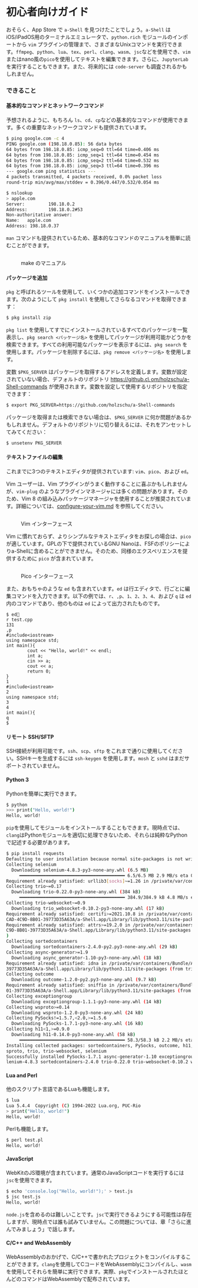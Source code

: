 # 初心者向けガイド

おそらく、App Store で `a-Shell` を見つけたことでしょう。`a-Shell` はiOS/iPadOS用のターミナルエミュレータで、`python.rich` モジュールのインポートから `vim` プラグインの管理まで、さまざまなUnixコマンドを実行できます。`ffmpeg`、`python`、`lua`、`tex`、`perl`、`clang`、`wasm`、`jsc`などを使用でき、`vim`またはnano風の`pico`を使用してテキストを編集できます。さらに、`JupyterLab` を実行することもできます。また、将来的には `code-server` も調査されるかもしれません。

### できること

#### 基本的なコマンドとネットワークコマンド

予想されるように、もちろん `ls`、`cd`、`cp`などの基本的なコマンドが使用できます。多くの重要なネットワークコマンドも提供されています。

```sh
$ ping google.com -c 4
PING google.com (198.18.0.85): 56 data bytes
64 bytes from 198.18.0.85: icmp_seq=0 ttl=64 time=0.406 ms
64 bytes from 198.18.0.85: icmp_seq=1 ttl=64 time=0.454 ms
64 bytes from 198.18.0.85: icmp_seq=2 ttl=64 time=0.532 ms
64 bytes from 198.18.0.85: icmp_seq=3 ttl=64 time=0.396 ms
--- google.com ping statistics ---
4 packets transmitted, 4 packets received, 0.0% packet loss
round-trip min/avg/max/stddev = 0.396/0.447/0.532/0.054 ms

$ nslookup
> apple.com
Server:         198.18.0.2
Address:        198.18.0.2#53
Non-authoritative answer:
Name:   apple.com
Address: 198.18.0.37
```

`man` コマンドも提供されているため、基本的なコマンドのマニュアルを簡単に読むことができます。

<figure><img src=".gitbook/assets/68F0411E-EB70-4EEA-8E82-3119770F7787.jpeg" alt=""><figcaption><p>make のマニュアル</p></figcaption></figure>

#### パッケージを追加

`pkg` と呼ばれるツールを使用して、いくつかの追加コマンドをインストールできます。次のようにして `pkg install` を使用してさらなるコマンドを取得できます：

```sh
$ pkg install zip
```

`pkg list` を使用してすでにインストールされているすべてのパッケージを一覧表示し、`pkg search <パッケージ名>` を使用してパッケージが利用可能かどうかを検索できます。すべての利用可能なパッケージを表示するには、`pkg search` を使用します。パッケージを削除するには、`pkg remove <パッケージ名>` を使用します。

変数 `$PKG_SERVER` はパッケージを取得するアドレスを定義します。変数が設定されていない場合、デフォルトのリポジトリ [https://github.c\
om/holzschu/a-Shell-commands](https://github.com/holzschu/a-Shell-commands) が使用されます。変数を設定して使用するリポジトリを指定できます：

```sh
$ export PKG_SERVER=https://github.com/holzschu/a-Shell-commands 
```

パッケージを取得または検索できない場合は、`$PKG_SERVER` に何か問題があるかもしれません。デフォルトのリポジトリに切り替えるには、それをアンセットしてみてください：

```sh
$ unsetenv PKG_SERVER
```

#### テキストファイルの編集

これまでに3つのテキストエディタが提供されています: `vim`、`pico`、および `ed`。

Vim ユーザーは、Vim プラグインがうまく動作することに喜ぶかもしれませんが、`vim-plug` のようなプラグインマネージャには多くの問題があります。そのため、Vim 8 の組み込みパッケージマネージャを使用することが推奨されています。詳細については、[configure-your-vim.md](basic-tutorials/configure-your-vim.md "mention") を参照してください。

<figure><img src=".gitbook/assets/89BA884C-9395-4E53-9284-97E69E3CE2A9.jpeg" alt=""><figcaption><p>Vim インターフェース</p></figcaption></figure>

Vim に慣れておらず、よりシンプルなテキストエディタをお探しの場合は、`pico` が適しています。GPLの下で提供されているGNU Nanoは、FSFのポリシーによりa-Shellに含めることができません。そのため、同様のエクスペリエンスを提供するために `pico` が含まれています。

<figure><img src=".gitbook/assets/D884DB64-276A-46D6-8ED6-789FBD167C1C.jpeg" alt=""><figcaption><p>Pico インターフェース</p></figcaption></figure>

また、おもちゃのような `ed` も含まれています。`ed` は行エディタで、行ごとに編集コマンドを入力できます。以下の例では、`r`、`,p`、`1`、`2`、`3`、`4`、および `q` は `ed` 内のコマンドであり、他のものは `ed` によって出力されたものです。

```
$ ed
r test.cpp
131
,p
#include<iostream>
using namespace std;
int main(){
        cout << "Hello, world!" << endl;
        int a;
        cin >> a;
        cout << a;
        return 0;
}
1
#include<iostream>
2
using namespace std;
3
4
int main(){
q
$
```

#### リモート SSH/SFTP

SSH接続が利用可能です。`ssh`、`scp`、`sftp` をこれまで通りに使用してください。SSHキーを生成するには `ssh-keygen` を使用します。`mosh` と `sshd` はまだサポートされていません。

#### Python 3

Pythonを簡単に実行できます。

```sh
$ python
>>> print("Hello, world!")
Hello, world!
```

`pip`を使用してモジュールをインストールすることもできます。現時点では、`clang`はPythonモジュールを適切に処理できないため、それらは純粋なPythonで記述する必要があります。

```sh
$ pip install requests
Defaulting to user installation because normal site-packages is not writeable
Collecting selenium
  Downloading selenium-4.8.3-py3-none-any.whl (6.5 MB)
     ━━━━━━━━━━━━━━━━━━━━━━━━━━━━━━━━━━━━━━━━ 6.5/6.5 MB 2.9 MB/s eta 0:00:00
Requirement already satisfied: urllib3[socks]~=1.26 in /private/var/containers/Bundle/Application/C3889491-0CAD-4C9D-8B01-39773D35A63A/a-Shell.app/Library/lib/python3.11/site-packages (from selenium) (1.26.13)
Collecting trio~=0.17
  Downloading trio-0.22.0-py3-none-any.whl (384 kB)
     ━━━━━━━━━━━━━━━━━━━━━━━━━━━━━━━━━━━━━━━━ 384.9/384.9 kB 4.8 MB/s eta 0:00:00
Collecting trio-websocket~=0.9
  Downloading trio_websocket-0.10.2-py3-none-any.whl (17 kB)
Requirement already satisfied: certifi>=2021.10.8 in /private/var/containers/Bundle/Application/C3889491-0
CAD-4C9D-8B01-39773D35A63A/a-Shell.app/Library/lib/python3.11/site-packages (from selenium) (2022.9.24)
Requirement already satisfied: attrs>=19.2.0 in /private/var/containers/Bundle/Application/C3889491-0CAD-4
C9D-8B01-39773D35A63A/a-Shell.app/Library/lib/python3.11/site-packages (from trio~=0.17->selenium) (22.1.0
)
Collecting sortedcontainers
  Downloading sortedcontainers-2.4.0-py2.py3-none-any.whl (29 kB)
Collecting async-generator>=1.9
  Downloading async_generator-1.10-py3-none-any.whl (18 kB)
Requirement already satisfied: idna in /private/var/containers/Bundle/Application/C3889491-0CAD-4C9D-8B01-
39773D35A63A/a-Shell.app/Library/lib/python3.11/site-packages (from trio~=0.17->selenium) (3.4)
Collecting outcome
  Downloading outcome-1.2.0-py2.py3-none-any.whl (9.7 kB)
Requirement already satisfied: sniffio in /private/var/containers/Bundle/Application/C3889491-0CAD-4C9D-8B
01-39773D35A63A/a-Shell.app/Library/lib/python3.11/site-packages (from trio~=0.17->selenium) (1.3.0)
Collecting exceptiongroup
  Downloading exceptiongroup-1.1.1-py3-none-any.whl (14 kB)
Collecting wsproto>=0.14
  Downloading wsproto-1.2.0-py3-none-any.whl (24 kB)
Collecting PySocks!=1.5.7,<2.0,>=1.5.6
  Downloading PySocks-1.7.1-py3-none-any.whl (16 kB)
Collecting h11<1,>=0.9.0
  Downloading h11-0.14.0-py3-none-any.whl (58 kB)
     ━━━━━━━━━━━━━━━━━━━━━━━━━━━━━━━━━━━━━━━━ 58.3/58.3 kB 2.2 MB/s eta 0:00:00
Installing collected packages: sortedcontainers, PySocks, outcome, h11, exceptiongroup, async-generator, w
sproto, trio, trio-websocket, selenium
Successfully installed PySocks-1.7.1 async-generator-1.10 exceptiongroup-1.1.1 h11-0.14.0 outcome-1.2.0 se
lenium-4.8.3 sortedcontainers-2.4.0 trio-0.22.0 trio-websocket-0.10.2 wsproto-1.2.0
```

#### Lua and Perl

他のスクリプト言語であるLuaも機能します。

```sh
$ lua
Lua 5.4.4  Copyright (C) 1994-2022 Lua.org, PUC-Rio
> print("Hello, world!")
Hello, world!
```

Perlも機能します。

```sh
$ perl test.pl
Hello, world!
```

#### JavaScript

WebKitのJS環境が含まれています。通常のJavaScriptコードを実行するには`jsc`を使用できます。

```sh
$ echo 'console.log("Hello, world!");' > test.js
$ jsc test.js
Hello, world!
```

`node.js`を含めるのは難しいことです。`jsc`で実行できるようにする可能性は存在しますが、現時点では誰も試みていません。この問題については、章「さらに進んでみましょう」で話します。

#### C/C++ and WebAssembly

WebAssemblyのおかげで、C/C++で書かれたプロジェクトをコンパイルすることができます。`clang`を使用してCコードをWebAssemblyにコンパイルし、`wasm`を使用してそれらを簡単に実行できます。実際、`pkg`でインストールされたほとんどのコマンドはWebAssemblyで配布されています。
